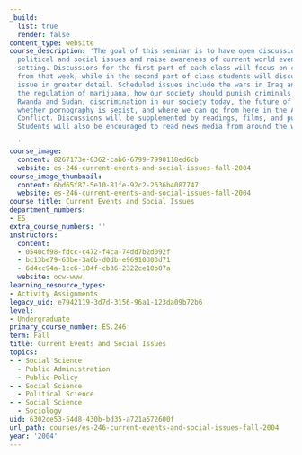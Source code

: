 ```yaml
---
_build:
  list: true
  render: false
content_type: website
course_description: 'The goal of this seminar is to have open discussions of controversial
  political and social issues and raise awareness of current world events in an informal
  setting. Discussions for the first part of each class will focus on current events
  from that week, while in the second part of class students will discuss a scheduled
  issue in greater detail. Scheduled issues include the wars in Iraq and Afghanistan,
  the regulation of marijuana, how our society should punish criminals, genocide in
  Rwanda and Sudan, discrimination in our society today, the future of social security,
  whether pornography is sexist, and where we can go from here in the Arab/Israeli
  Conflict. Discussions will be supplemented by readings, films, and public speakers.
  Students will also be encouraged to read news media from around the world.

  '
course_image:
  content: 8267173e-0362-cab6-6799-7998118ed6cb
  website: es-246-current-events-and-social-issues-fall-2004
course_image_thumbnail:
  content: 6bd65f87-5e10-81fe-92c2-2636b4087747
  website: es-246-current-events-and-social-issues-fall-2004
course_title: Current Events and Social Issues
department_numbers:
- ES
extra_course_numbers: ''
instructors:
  content:
  - 0540cf98-fdcc-c472-f4ca-74dd7b2d092f
  - bc13be79-63be-3a6b-d0db-e96910303d71
  - 6d4cc94a-1cc6-184f-cb36-2322ce10b07a
  website: ocw-www
learning_resource_types:
- Activity Assignments
legacy_uid: e7942119-3d7d-3156-96a1-123da09b72b6
level:
- Undergraduate
primary_course_number: ES.246
term: Fall
title: Current Events and Social Issues
topics:
- - Social Science
  - Public Administration
  - Public Policy
- - Social Science
  - Political Science
- - Social Science
  - Sociology
uid: 6302ce53-54d8-430b-bd35-a721a572600f
url_path: courses/es-246-current-events-and-social-issues-fall-2004
year: '2004'
---
```

